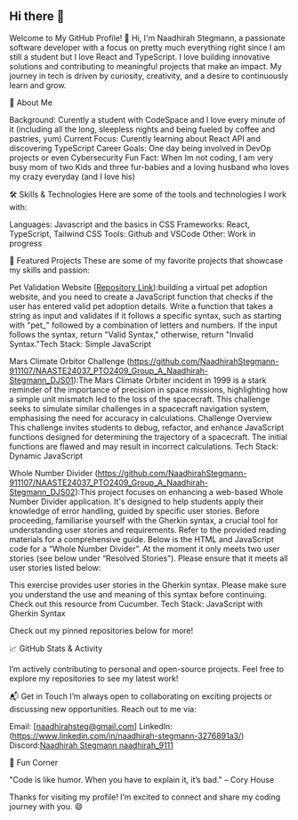 ## Hi there 👋
Welcome to My GitHub Profile! 👋
Hi, I'm Naadhirah Stegmann, a passionate software developer with a focus on pretty much everything right since I am still a student but I love React and TypeScript. I love building innovative solutions and contributing to meaningful projects that make an impact. My journey in tech is driven by curiosity, creativity, and a desire to continuously learn and grow.

🚀 About Me

Background: Curently a student with CodeSpace and I love every minute of it (including all the long, sleepless nights and being fueled by coffee and pastries, yum)
Current Focus: Curently learning about React API and discovering TypeScript
Career Goals: One day being involved in DevOp projects or even Cybersecurity
Fun Fact: When Im not coding, I am very busy mom of two Kids and three fur-babies and a loving husband who loves my crazy everyday (and I love his)


🛠️ Skills & Technologies
Here are some of the tools and technologies I work with:

Languages: Javascript and the basics in CSS
Frameworks: React, TypeScript, Tailwind CSS
Tools: Github and VSCode
Other: Work in progress


🌟 Featured Projects
These are some of my favorite projects that showcase my skills and passion:

Pet Validation Website ([Repository Link](https://github.com/NaadhirahStegmann-911107/Module_1_NAASTE24037_PTO2409_Group_A_Naadhirah-Stegmann_JSL01)):building a virtual pet adoption website, and you need to create a JavaScript function that checks if the user has entered valid pet adoption details. Write a function that takes a string as input and validates if it follows a specific syntax, such as starting with "pet_" followed by a combination of letters and numbers. If the input follows the syntax, return "Valid Syntax," otherwise, return "Invalid Syntax."Tech Stack: Simple JavaScript

Mars Climate Orbitor Challenge (https://github.com/NaadhirahStegmann-911107/NAASTE24037_PTO2409_Group_A_Naadhirah-Stegmann_DJS01):The Mars Climate Orbiter incident in 1999 is a stark reminder of the importance of precision in space missions, highlighting how a simple unit mismatch led to the loss of the spacecraft. This challenge seeks to simulate similar challenges in a spacecraft navigation system, emphasising the need for accuracy in calculations.
Challenge Overview
This challenge invites students to debug, refactor, and enhance JavaScript functions designed for determining the trajectory of a spacecraft. The initial functions are flawed and may result in incorrect calculations. Tech Stack: Dynamic JavaScript

Whole Number Divider (https://github.com/NaadhirahStegmann-911107/NAASTE24037_PTO2409_Group_A_Naadhirah-Stegmann_DJS02):This project focuses on enhancing a web-based Whole Number Divider application. It's designed to help students apply their knowledge of error handling, guided by specific user stories. Before proceeding, familiarise yourself with the Gherkin syntax, a crucial tool for understanding user stories and requirements. Refer to the provided reading materials for a comprehensive guide. Below is the HTML and JavaScript code for a “Whole Number Divider”. At the moment it only meets two user stories (see below under “Resolved Stories”). Please ensure that it meets all user stories listed below:

This exercise provides user stories in the Gherkin syntax. Please make sure you understand the use and meaning of this syntax before continuing. Check out this resource from Cucumber.
Tech Stack: JavaScript with Gherkin Syntax


Check out my pinned repositories below for more!

📈 GitHub Stats & Activity

I’m actively contributing to personal and open-source projects. Feel free to explore my repositories to see my latest work!

📬 Get in Touch
I’m always open to collaborating on exciting projects or discussing new opportunities. Reach out to me via:

Email: [naadhirahsteg@gmail.com]
LinkedIn: (https://www.linkedin.com/in/naadhirah-stegmann-3276891a3/)
Discord:[Naadhirah Stegmann
naadhirah_9111](https://discord.com/channels/@me)


🌈 Fun Corner


"Code is like humor. When you have to explain it, it’s bad." – Cory House

Thanks for visiting my profile! I’m excited to connect and share my coding journey with you. 😄
<!--
**NaadhirahStegmann-911107/NaadhirahStegmann-911107** is a ✨ _special_ ✨ repository because its `README.md` (this file) appears on your GitHub profile.

Here are some ideas to get you started:

- 🔭 I’m currently working on ...
- 🌱 I’m currently learning ...
- 👯 I’m looking to collaborate on ...
- 🤔 I’m looking for help with ...
- 💬 Ask me about ...
- 📫 How to reach me: ...
- 😄 Pronouns: ...
- ⚡ Fun fact: ...
-->
